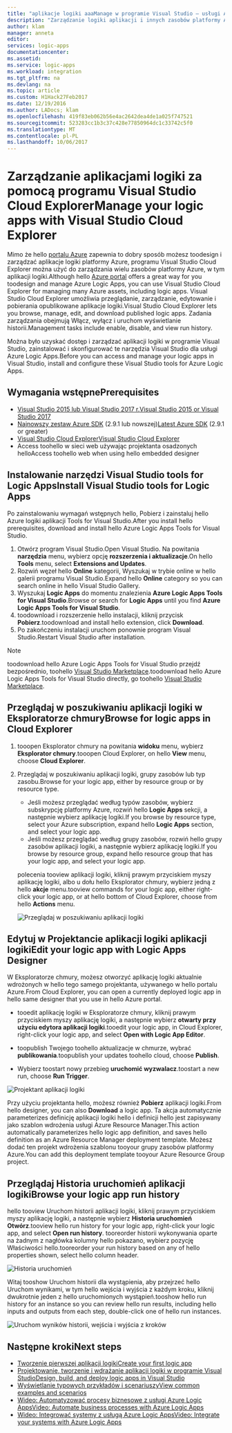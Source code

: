 ```yaml
---
title: "aplikacje logiki aaaManage w programie Visual Studio — usługi Azure Logic Apps | Dokumentacja firmy Microsoft"
description: "Zarządzanie logiki aplikacji i innych zasobów platformy Azure z programu Visual Studio Cloud Explorer"
author: klam
manager: anneta
editor: 
services: logic-apps
documentationcenter: 
ms.assetid: 
ms.service: logic-apps
ms.workload: integration
ms.tgt_pltfrm: na
ms.devlang: na
ms.topic: article
ms.custom: H1Hack27Feb2017
ms.date: 12/19/2016
ms.author: LADocs; klam
ms.openlocfilehash: 419f83eb062b56e4ac2642dea4de1a025f747521
ms.sourcegitcommit: 523283cc1b3c37c428e77850964dc1c33742c5f0
ms.translationtype: MT
ms.contentlocale: pl-PL
ms.lasthandoff: 10/06/2017
---
```

# <a name="manage-your-logic-apps-with-visual-studio-cloud-explorer"></a><span data-ttu-id="6b7b8-103">Zarządzanie aplikacjami logiki za pomocą programu Visual Studio Cloud Explorer</span><span class="sxs-lookup"><span data-stu-id="6b7b8-103">Manage your logic apps with Visual Studio Cloud Explorer</span></span>

<span data-ttu-id="6b7b8-104">Mimo że hello [portalu Azure](https://portal.azure.com/) zapewnia to dobry sposób możesz toodesign i zarządzać aplikacje logiki platformy Azure, programu Visual Studio Cloud Explorer można użyć do zarządzania wielu zasobów platformy Azure, w tym aplikacji logiki.</span><span class="sxs-lookup"><span data-stu-id="6b7b8-104">Although hello [Azure portal](https://portal.azure.com/) offers a great way for you toodesign and manage Azure Logic Apps, you can use Visual Studio Cloud Explorer for managing many Azure assets, including logic apps.</span></span> <span data-ttu-id="6b7b8-105">Visual Studio Cloud Explorer umożliwia przeglądanie, zarządzanie, edytowanie i pobierania opublikowane aplikacje logiki.</span><span class="sxs-lookup"><span data-stu-id="6b7b8-105">Visual Studio Cloud Explorer lets you browse, manage, edit, and download published logic apps.</span></span> <span data-ttu-id="6b7b8-106">Zadania zarządzania obejmują Włącz, wyłącz i uruchom wyświetlanie historii.</span><span class="sxs-lookup"><span data-stu-id="6b7b8-106">Management tasks include enable, disable, and view run history.</span></span> 

<span data-ttu-id="6b7b8-107">Można było uzyskać dostęp i zarządzać aplikacji logiki w programie Visual Studio, zainstalować i skonfigurować te narzędzia Visual Studio dla usługi Azure Logic Apps.</span><span class="sxs-lookup"><span data-stu-id="6b7b8-107">Before you can access and manage your logic apps in Visual Studio, install and configure these Visual Studio tools for Azure Logic Apps.</span></span> 

## <a name="prerequisites"></a><span data-ttu-id="6b7b8-108">Wymagania wstępne</span><span class="sxs-lookup"><span data-stu-id="6b7b8-108">Prerequisites</span></span>

* [<span data-ttu-id="6b7b8-109">Visual Studio 2015 lub Visual Studio 2017 r.</span><span class="sxs-lookup"><span data-stu-id="6b7b8-109">Visual Studio 2015 or Visual Studio 2017</span></span>](https://www.visualstudio.com/downloads/download-visual-studio-vs.aspx)
* <span data-ttu-id="6b7b8-110">[Najnowszy zestaw Azure SDK](https://azure.microsoft.com/downloads/) (2.9.1 lub nowszej)</span><span class="sxs-lookup"><span data-stu-id="6b7b8-110">[Latest Azure SDK](https://azure.microsoft.com/downloads/) (2.9.1 or greater)</span></span>
* [<span data-ttu-id="6b7b8-111">Visual Studio Cloud Explorer</span><span class="sxs-lookup"><span data-stu-id="6b7b8-111">Visual Studio Cloud Explorer</span></span>](https://marketplace.visualstudio.com/items?itemName=MicrosoftCloudExplorer.CloudExplorerforVisualStudio2015)
* <span data-ttu-id="6b7b8-112">Access toohello w sieci web używając projektanta osadzonych hello</span><span class="sxs-lookup"><span data-stu-id="6b7b8-112">Access toohello web when using hello embedded designer</span></span>

## <a name="install-visual-studio-tools-for-logic-apps"></a><span data-ttu-id="6b7b8-113">Instalowanie narzędzi Visual Studio tools for Logic Apps</span><span class="sxs-lookup"><span data-stu-id="6b7b8-113">Install Visual Studio tools for Logic Apps</span></span>

<span data-ttu-id="6b7b8-114">Po zainstalowaniu wymagań wstępnych hello, Pobierz i zainstaluj hello Azure logiki aplikacji Tools for Visual Studio.</span><span class="sxs-lookup"><span data-stu-id="6b7b8-114">After you install hello prerequisites, download and install hello Azure Logic Apps Tools for Visual Studio.</span></span>

1. <span data-ttu-id="6b7b8-115">Otwórz program Visual Studio.</span><span class="sxs-lookup"><span data-stu-id="6b7b8-115">Open Visual Studio.</span></span> <span data-ttu-id="6b7b8-116">Na powitania **narzędzia** menu, wybierz opcję **rozszerzenia i aktualizacje**.</span><span class="sxs-lookup"><span data-stu-id="6b7b8-116">On hello **Tools** menu, select **Extensions and Updates**.</span></span>
2. <span data-ttu-id="6b7b8-117">Rozwiń węzeł hello **Online** kategorii, Wyszukaj w trybie online w hello galerii programu Visual Studio.</span><span class="sxs-lookup"><span data-stu-id="6b7b8-117">Expand hello **Online** category so you can search online in hello Visual Studio Gallery.</span></span>
3. <span data-ttu-id="6b7b8-118">Wyszukaj **Logic Apps** do momentu znalezienia **Azure Logic Apps Tools for Visual Studio**.</span><span class="sxs-lookup"><span data-stu-id="6b7b8-118">Browse or search for **Logic Apps** until you find **Azure Logic Apps Tools for Visual Studio**.</span></span>
4. <span data-ttu-id="6b7b8-119">toodownload i rozszerzenie hello instalacji, kliknij przycisk **Pobierz**.</span><span class="sxs-lookup"><span data-stu-id="6b7b8-119">toodownload and install hello extension, click **Download**.</span></span>
5. <span data-ttu-id="6b7b8-120">Po zakończeniu instalacji uruchom ponownie program Visual Studio.</span><span class="sxs-lookup"><span data-stu-id="6b7b8-120">Restart Visual Studio after installation.</span></span>

> [!NOTE]
> <span data-ttu-id="6b7b8-121">toodownload hello Azure Logic Apps Tools for Visual Studio przejdź bezpośrednio, toohello [Visual Studio Marketplace](https://visualstudiogallery.msdn.microsoft.com/e25ad307-46cf-412e-8ba5-5b555d53d2d9).</span><span class="sxs-lookup"><span data-stu-id="6b7b8-121">toodownload hello Azure Logic Apps Tools for Visual Studio directly, go toohello [Visual Studio Marketplace](https://visualstudiogallery.msdn.microsoft.com/e25ad307-46cf-412e-8ba5-5b555d53d2d9).</span></span>

## <a name="browse-for-logic-apps-in-cloud-explorer"></a><span data-ttu-id="6b7b8-122">Przeglądaj w poszukiwaniu aplikacji logiki w Eksploratorze chmury</span><span class="sxs-lookup"><span data-stu-id="6b7b8-122">Browse for logic apps in Cloud Explorer</span></span>

1.  <span data-ttu-id="6b7b8-123">tooopen Eksplorator chmury na powitania **widoku** menu, wybierz **Eksplorator chmury**.</span><span class="sxs-lookup"><span data-stu-id="6b7b8-123">tooopen Cloud Explorer, on hello **View** menu, choose **Cloud Explorer**.</span></span>
2.  <span data-ttu-id="6b7b8-124">Przeglądaj w poszukiwaniu aplikacji logiki, grupy zasobów lub typ zasobu.</span><span class="sxs-lookup"><span data-stu-id="6b7b8-124">Browse for your logic app, either by resource group or by resource type.</span></span> 

    * <span data-ttu-id="6b7b8-125">Jeśli możesz przeglądać według typów zasobów, wybierz subskrypcję platformy Azure, rozwiń hello **Logic Apps** sekcji, a następnie wybierz aplikację logiki.</span><span class="sxs-lookup"><span data-stu-id="6b7b8-125">If you browse by resource type, select your Azure subscription, expand hello **Logic Apps** section, and select your logic app.</span></span> 
    * <span data-ttu-id="6b7b8-126">Jeśli możesz przeglądać według grupy zasobów, rozwiń hello grupy zasobów aplikacji logiki, a następnie wybierz aplikację logiki.</span><span class="sxs-lookup"><span data-stu-id="6b7b8-126">If you browse by resource group, expand hello resource group that has your logic app, and select your logic app.</span></span>

    <span data-ttu-id="6b7b8-127">polecenia tooview aplikacji logiki, kliknij prawym przyciskiem myszy aplikację logiki, albo u dołu hello Eksplorator chmury, wybierz jedną z hello **akcje** menu.</span><span class="sxs-lookup"><span data-stu-id="6b7b8-127">tooview commands for your logic app, either right-click your logic app, or at hello bottom of Cloud Explorer, choose from hello **Actions** menu.</span></span>

    ![Przeglądaj w poszukiwaniu aplikacji logiki](./media/logic-apps-manage-from-vs/browse.png)

## <a name="edit-your-logic-app-with-logic-apps-designer"></a><span data-ttu-id="6b7b8-129">Edytuj w Projektancie aplikacji logiki aplikacji logiki</span><span class="sxs-lookup"><span data-stu-id="6b7b8-129">Edit your logic app with Logic Apps Designer</span></span>

<span data-ttu-id="6b7b8-130">W Eksploratorze chmury, możesz otworzyć aplikację logiki aktualnie wdrożonych w hello tego samego projektanta, używanego w hello portalu Azure.</span><span class="sxs-lookup"><span data-stu-id="6b7b8-130">From Cloud Explorer, you can open a currently deployed logic app in hello same designer that you use in hello Azure portal.</span></span> 

* <span data-ttu-id="6b7b8-131">tooedit aplikację logiki w Eksploratorze chmury, kliknij prawym przyciskiem myszy aplikację logiki, a następnie wybierz **otwarty przy użyciu edytora aplikacji logiki**.</span><span class="sxs-lookup"><span data-stu-id="6b7b8-131">tooedit your logic app, in Cloud Explorer, right-click your logic app, and select **Open with Logic App Editor**.</span></span> 

* <span data-ttu-id="6b7b8-132">toopublish Twojego toohello aktualizacje w chmurze, wybrać **publikowania**.</span><span class="sxs-lookup"><span data-stu-id="6b7b8-132">toopublish your updates toohello cloud, choose **Publish**.</span></span> 

* <span data-ttu-id="6b7b8-133">Wybierz toostart nowy przebieg **uruchomić wyzwalacz**.</span><span class="sxs-lookup"><span data-stu-id="6b7b8-133">toostart a new run, choose **Run Trigger**.</span></span>

![Projektant aplikacji logiki](./media/logic-apps-manage-from-vs/designer.png)

<span data-ttu-id="6b7b8-135">Przy użyciu projektanta hello, możesz również **Pobierz** aplikacji logiki.</span><span class="sxs-lookup"><span data-stu-id="6b7b8-135">From hello designer, you can also **Download** a logic app.</span></span> <span data-ttu-id="6b7b8-136">Ta akcja automatycznie parameterizes definicję aplikacji logiki hello i definicji hello jest zapisywany jako szablon wdrożenia usługi Azure Resource Manager.</span><span class="sxs-lookup"><span data-stu-id="6b7b8-136">This action automatically parameterizes hello logic app definition, and saves hello definition as an Azure Resource Manager deployment template.</span></span> <span data-ttu-id="6b7b8-137">Możesz dodać ten projekt wdrożenia szablonu tooyour grupy zasobów platformy Azure.</span><span class="sxs-lookup"><span data-stu-id="6b7b8-137">You can add this deployment template tooyour Azure Resource Group project.</span></span>

## <a name="browse-your-logic-app-run-history"></a><span data-ttu-id="6b7b8-138">Przeglądaj Historia uruchomień aplikacji logiki</span><span class="sxs-lookup"><span data-stu-id="6b7b8-138">Browse your logic app run history</span></span>

<span data-ttu-id="6b7b8-139">hello tooview Uruchom historii aplikacji logiki, kliknij prawym przyciskiem myszy aplikację logiki, a następnie wybierz **Historia uruchomień Otwórz**.</span><span class="sxs-lookup"><span data-stu-id="6b7b8-139">tooview hello run history for your logic app, right-click your logic app, and select **Open run history**.</span></span> <span data-ttu-id="6b7b8-140">tooreorder historii wykonywania oparte na żadnym z nagłówka kolumny hello pokazano, wybierz pozycję Właściwości hello.</span><span class="sxs-lookup"><span data-stu-id="6b7b8-140">tooreorder your run history based on any of hello properties shown, select hello column header.</span></span>

![Historia uruchomień](media/logic-apps-manage-from-vs/runs.png)

<span data-ttu-id="6b7b8-142">Witaj tooshow Uruchom historii dla wystąpienia, aby przejrzeć hello Uruchom wynikami, w tym hello wejścia i wyjścia z każdym kroku, kliknij dwukrotnie jeden z hello uruchomionych wystąpień.</span><span class="sxs-lookup"><span data-stu-id="6b7b8-142">tooshow hello run history for an instance so you can review hello run results, including hello inputs and outputs from each step, double-click one of hello run instances.</span></span>

![Uruchom wyników historii, wejścia i wyjścia z kroków](./media/logic-apps-manage-from-vs/history.png)

## <a name="next-steps"></a><span data-ttu-id="6b7b8-144">Następne kroki</span><span class="sxs-lookup"><span data-stu-id="6b7b8-144">Next steps</span></span>

* [<span data-ttu-id="6b7b8-145">Tworzenie pierwszej aplikacji logiki</span><span class="sxs-lookup"><span data-stu-id="6b7b8-145">Create your first logic app</span></span>](logic-apps-create-a-logic-app.md)
* [<span data-ttu-id="6b7b8-146">Projektowanie, tworzenie i wdrażanie aplikacji logiki w programie Visual Studio</span><span class="sxs-lookup"><span data-stu-id="6b7b8-146">Design, build, and deploy logic apps in Visual Studio</span></span>](logic-apps-deploy-from-vs.md)
* [<span data-ttu-id="6b7b8-147">Wyświetlanie typowych przykładów i scenariuszy</span><span class="sxs-lookup"><span data-stu-id="6b7b8-147">View common examples and scenarios</span></span>](logic-apps-examples-and-scenarios.md)
* [<span data-ttu-id="6b7b8-148">Wideo: Automatyzować procesy biznesowe z usługi Azure Logic Apps</span><span class="sxs-lookup"><span data-stu-id="6b7b8-148">Video: Automate business processes with Azure Logic Apps</span></span>](http://channel9.msdn.com/Events/Build/2016/T694)
* [<span data-ttu-id="6b7b8-149">Wideo: Integrować systemy z usługą Azure Logic Apps</span><span class="sxs-lookup"><span data-stu-id="6b7b8-149">Video: Integrate your systems with Azure Logic Apps</span></span>](http://channel9.msdn.com/Events/Build/2016/P462)
